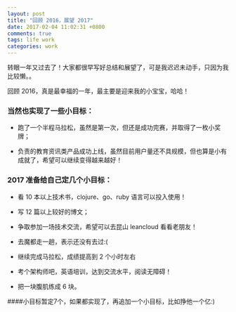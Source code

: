 ```yaml
---
layout: post
title: "回顾 2016，展望 2017"
date: 2017-02-04 11:02:31 +0800
comments: true
tags: life work
categories: work
---
```


转眼一年又过去了！大家都很早写好总结和展望了，可是我迟迟未动手，只因为我比较懒。。

回顾 2016，真是最幸福的一年，最主要是迎来我的小宝宝，哈哈！

### 当然也实现了一些小目标：

- 跑了一个半程马拉松，虽然是第一次，但还是成功完赛，并取得了一枚小奖牌；

- 负责的教育资讯类产品成功上线，虽然目前用户量还不具规模，但也算是小有成就了，希望可以继续变得越来越好！


### 2017 准备给自己定几个小目标：

- 看 10 本以上技术书，clojure、go、ruby 语言可以投入使用！

- 写 12 篇以上较好的博文；

- 争取参加一场技术交流，希望可以去昆山 leancloud 看看老朋友！

- 去魔都走一趟，表示还没有去过:(

- 继续完成马拉松，成绩提高到 2 个小时左右

- 考个架构师吧，英语培训，达到交流水平，阅读无障碍！

- 把一块腹肌练成 6 块。

####小目标暂定7个，如果都实现了，再追加一个小目标，比如挣他一个亿:)